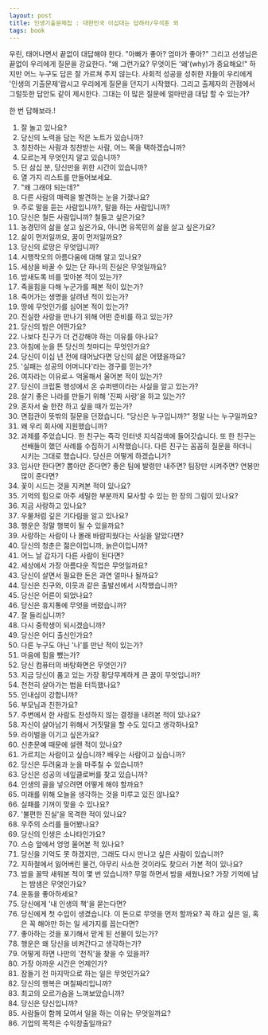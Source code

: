 ```yaml
---
layout: post
title: 인생기출문제집 : 대한민국 이십대는 답하라/우석훈 외
tags: book
---
```


우린, 태어나면서 끝없이 대답해야 한다. "아빠가 좋아? 엄마가 좋아?" 그리고 선생님은 끝없이 우리에게 질문을 강요한다. "왜 그런가요? 무엇이든 '왜'(why)가 중요해요!" 하지만 어느 누구도 답은 잘 가르쳐 주지 않는다. 사회적 성공을 성취한 자들이 우리에게  '인생의 기출문제'랍시고 우리에게 질문을 던지기 시작했다. 그리고 출제자의 관점에서 그럴듯한 답안도 같이 제시한다. 그대는 이 많은 질문에 얼마만큼 대답 할 수 있는가?

한 번 답해보라.! 

1. 잘 놀고 있나요?
2. 당신의 노력을 담는 작은 노트가 있습니까?
3. 칭찬하는 사람과 칭찬받는 사람, 어느 쪽을 택하겠습니까?
4. 모르는게 무엇인지 알고 있습니까?
5. 단 삼십 분, 당신만을 위한 시간이 있습니까?
6. 열 가지 리스트를 만들어보세요.
7. "왜 그래야 되는데?"
8. 다른 사람의 매력을 발견하는 눈을 가졌나요?
9. 주로 말을 듣는 사람입니까?, 말을 하는 사람입니까?
10. 당신은 철든 사람입니까? 철들고 싶은가요?
11. 농경민의 삶을 살고 싶은가요, 아니면 유목민의 삶을 살고 싶은가요?
12. 삶이 먼저일까요, 꿈이 먼저일까요?
13. 당신의 로망은 무엇입니까?
14. 시행착오의 아름다움에 대해 알고 있나요?
15. 세상을 바꿀 수 있는 단 하나의 진실은 무엇일까요?
16. 밤새도록 비를 맞아본 적이 있는가?
17. 죽을힘을 다해 누군가를 패본 적이 있는가?
18. 죽어가는 생명을 살려낸 적이 있는가?
19. 땅에 무엇인가를 심어본 적이 있는가?
20. 진실한 사랑을 만나기 위해 어떤 준비를 하고 있는가?
21. 당신의 밤은 어떤가요?
22. 나보다 친구가 더 건강해야 하는 이유를 아나요?
23. 아침에 눈을 뜬 당신의 첫마디는 무엇인가요?
24. 당신이 이십 년 전에 태어났다면 당신의 삶은 어땠을까요?
25. '실패는 성공의 어머니다'라는 경구를 믿는가?
26. 여자라는 이유로ㅗ 억울해서 울어본 적이 있는가?
27. 당신이 크립톤 행성에서 온 슈퍼맨이라는 사실을 알고 있는가?
28. 살기 좋은 나라를 만들기 위해 '진짜 사랑'을 하고 있는가?
29. 혼자서 술 한잔 하고 싶을 때가 있는가?
30. 면접관이 뜻밖의 질문을 던졌습니다. "당신은 누구입니까?" 정말 나는 누구일까요?
31. 왜 우리 회사에 지원했습니까?
32. 과제를 주었습니다. 한 친구는 즉각 인터넷 지식검색에 들어갓습니다. 또 한 친구는 선배들이 했던 사례를 수집하기 시작했습니다. 다른 친구는 꼼꼼히 질문을 하더니 시키는 그대로 했습니다. 당신은 어떻게 하겠습니가?
33. 입사만 한다면? 뽑아만 준다면? 좋은 팀에 발령만 내주면? 팀장만 시켜주면? 연봉만 많이 준다면?
34. 꽃이 시드는 것을 지켜본 적이 있나요?
35. 기억의 힘으로 아주 세밀한 부분까지 묘사할 수 있는 한 장의 그림이 있나요?
36. 지금 사랑하고 있나요?
37. 우물처럼 깊은 기다림을 알고 있나요?
38. 행운은 정말 행복이 될 수 있을까요?
39. 사랑하는 사람이 나 몰래 바람피웠다는 사실을 알았다면?
40. 당신의 청춘은 젊은이입니까, 늙은이입니까?
41. 어느 날 갑자기 다른 사람이 된다면?
42. 세상에서 가장 아름다운 직업은 무엇일까요?
43. 당신이 살면서 필요한 돈은 과연 얼마나 될까요?
44. 당신은 친구와, 이웃과 같은 출발선에서 시작했습니까?
45. 당신은 어른이 되었나요?
46. 당신은 휴지통에 무엇을 버렸습니까?
47. 잘 들리십니까?
48. 다시 중학생이 되시겠습니까?
49. 당신은 어디 출신인가요?
50. 다른 누구도 아닌 '나'를 만난 적이 있는가?
51. 마음에 힘을 뺐는가?
52. 당신 컴퓨터의 바탕화면은 무엇인가?
53. 지금 당신이 품고 있는 가장 황당무계하게 큰 꿈이 무엇입니까?
54. 천천히 살아가는 법을 터득했나요?
55. 인내심이 강합니까?
56. 부모님과 친한가요?
57. 주변에서 한 사람도 찬성하지 않는 결정을 내려본 적이 있나요?
58. 자신이 살아남기 위해서 거짓말을 할 수도 있다고 생각하나요?
59. 라이벌을 이기고 싶은가요?
60. 신춘문예 때문에 설렌 적이 있나요?
61. 가르치는 사람이고 싶습니까? 배우는 사람이고 싶습니까?
62. 당신은 두려움과 눈을 마주칠 수 있습니까?
63. 당신은 성공의 네잎클로버를 찾고 있습니까?
64. 인생의 골을 넣으려면 어떻게 해야 할까요?
65. 미래를 위해 오늘을 생각하는 것을 미루고 있진 않나요?
66. 실패를 기꺼이 맞을 수 있나요?
67. '불편한 진실'을 목격한 적이 있나요?
68. 우주의 소리를 들어봤나요?
69. 당신의 인생은 소나타인가요?
70. 스승 앞에서 엉엉 울어본 적 있나요?
71. 당신을 기억도 못 하겠지만, 그래도 다시 만나고 싶은 사람이 있습니까?
72. 지하철에서 잃어버린 물건, 아무리 사소한 것이라도 찾으러 가본 적이 있나요?
73. 밤을 꼴딱 새워본 적이 몇 번 있습니까? 무얼 하면서 밤을 새웠나요? 가장 기억에 남는 밤샘은 무엇인가요?
74. 운동을 좋아하세요?
75. 당신에게 '내 인생의 책'을 묻는다면?
76. 당신에게 첫 수입이 생겼습니다. 이 돈으로 무엇을 먼저 할까요? 꼭 하고 싶은 일, 혹은 꼭 해야만 하는 일 세가지를 꼽는다면?
77. 좋아하는 것을 포기해서 맏게 된 선물이 있는가?
78. 행운은 왜 당신을 비켜간다고 생각하는가?
79. 어떻게 하면 나만의 '천직'을 찾을 수 있을까?
80. 가장 아까운 시간은 언제인가?
81. 잠들기 전 마지막으로 하는 일은 무엇인가요?
82. 당신의 행복은 며칠짜리입니까?
83. 최고의 오르가슴을 느껴보았습니까?
84. 당신은 당신입니까?
85. 사람들이 함께 모여서 일을 하는 이유는 무엇일까요?
86. 기업의 목적은 수익창출일까요?
